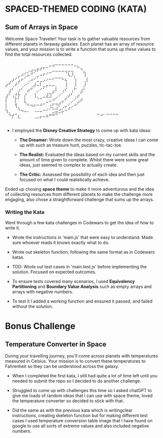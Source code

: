 
# SPACED-THEMED CODING (KATA)

## Sum of Arrays in Space ##

Welcome Space Traveler! Your task is to gather valuable resources from different planets in faraway galaxies. Each planet has an array of resource values, and your mission is to write a function that sums up these values to find the total resources collected.



⠀⠀⠀⠀⠀⠀⠀⠀⠀⠀⠀⠀⠀⠀⣀⣠⠤⠤⠤⠤⠤⠤⣀⡀⠀⠀⠀
⠀⠀⠀⠀⠀⠀⠀⢀⣠⢤⡶⠞⠋⠉⠀⣀⣀⣀⣀⣀⣀⣀⠀⠉⠲⡀⠀
⠀⠀⠀⠀⣀⠴⢊⡥⠚⠁⣀⠤⠖⠊⠉⠀⠀⠀⠀⠈⢧⡸⡀⠀⠀⢹⠀
⠀⢀⡴⠊⣡⠖⠁⢀⠴⠊⣁⣀⡠⠔⠒⠊⠉⠉⠓⢦⠀⠀⢱⠀⠀⢀⡇
⡴⠋⢀⠞⠁⢀⠔⠁⢀⡼⠤⠇⣀⡤⠤⠤⡀⠀⠀⢸⠀⠀⡸⠀⠀⡸⠀
⠀⣰⠃⠀⡰⠃⠀⡴⠋⠀⡠⠊⠁⠀⠀⣠⠇⠀⢠⠎⠀⢠⠋⠀⣰⠃⠀
⣰⠃⢠⡚⡗⠀⡜⠀⠀⢸⡀⠀⣀⣼⣹⠁⢀⠔⠁⢀⡴⠃⢀⡴⠁⠀⠀
⡇⠀⠀⡏⠁⠀⣇⠀⠀⠀⠈⠉⠀⣀⠤⠚⠁⢀⡤⠋⠀⡠⠊⣠⠞⠀⠀
⡇⠀⠀⢻⡀⠀⠈⠓⠲⠖⠒⠚⠉⠀⢰⡋⢙⠏⢀⡤⢊⡠⠚⠁⠀⠀⠀
⢳⡀⠀⠀⠙⠲⠤⠄⠀⠠⠤⠤⠒⠊⠁⣉⣭⣚⡥⠒⠉⠀⠀⠀⠀⠀⠀
⠀⠙⡞⠉⣆⠀⠀⠀⠀⢀⣀⡤⠤⠶⠛⠛⠉⠀⠀⠀⠀⠀⠀⠀⠀⠀⠀
⠀⠀⠉⠚⠁⠉⠉⠉⠉⠀⠀⠀⠀⠀⠀⠀⠀⠀
⠀⠀⠀⠀⠀⠀⠀⠀⠀

* I employed the **Disney Creative Strategy**  to come up with kata ideas:
    * **The Dreamer:** Wrote down the most crazy, creative ideas I can come up with such as treasure hunt, puzzles, tic-tac-toe.

    * **The Realist:** Evaluated the ideas based on my current skills and the amount of time given to complete. Whilst there were some great ideas, just seemed to complex to actually create.

    * **The Critic:** Assessed the possibility of each idea and then just focused on what I could realistically achieve.

Ended up chosing **space theme** to make it more adventurous and the idea of collecting resources from different planets to make the challenge more engaging, also chose a straightforward challenge that sums up the arrays. 

### Writing the Kata ###

Went through a few kata challenges in Codewars to get the idea of how to write it. 

- Wrote the instructions in 'main.js' that were easy to understand. Made sure whoever reads it knows exactly what to do. 

- Wrote out skeleton function, following the same format as in Codewars katas.

- TDD: Wrote out test cases in 'main.test.js' before implementing the solution. Focused on expected outcomes.

- To ensure tests covered many scenarios, I used **Equivalency Partitioning** and **Boundary Value Analysis** such as empty arrays and arrays with negative numbers.

- To test it I added a working function and ensured it passed, and failed without the solution. 

# Bonus Challenge

## Temperature Converter in Space ##

During your travelling journey, you'll come across planets with temperatures measured in Celsius. Your mission is to convert these temperatures to Fahrenheit so they can be understood across the galaxy. 

- When I completed the first kata, I still had quite a lot of time left until you needed to submit the repo so I decided to do another challenge.

- Struggled to come up with challenges this time so I asked chatGPT to give me loads of random ideas that I can use with space theme, loved the temperature converter so decided to stick with that. 

- Did the same as with the previous kata which is writingclear instructions, creating skeleton function but for making different test cases I used temperature conversion table image that I have found on google to use all sorts of extreme values and also included negative numbers.

